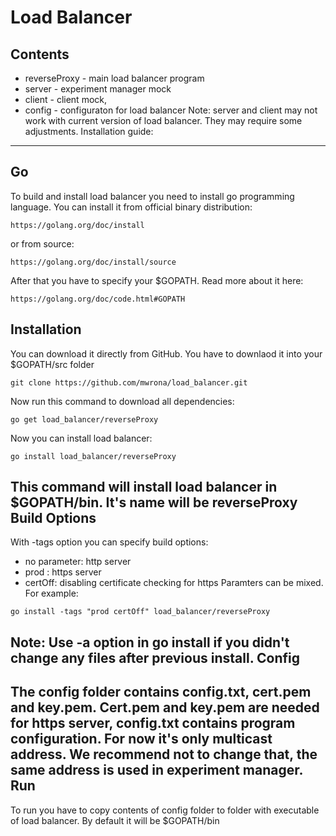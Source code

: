 Load Balancer 
============ 
Contents 
---------- 
* reverseProxy - main load balancer program 
* server - experiment manager mock 
* client - client mock,  
* config - configuraton for load balancer 
Note: server and client may not work with current version of load balancer. They may require some adjustments. 
Installation guide: 
---------------------- 
Go 
-- 
To build and install load balancer you need to install go programming language. 
You can install it from official binary distribution: 
``` 
https://golang.org/doc/install 
``` 
or from source: 
``` 
https://golang.org/doc/install/source 
``` 
After that you have to specify your $GOPATH. Read more about it here: 
``` 
https://golang.org/doc/code.html#GOPATH 
``` 
Installation 
-------------- 
You can download it directly from GitHub. You have to downlaod it into your $GOPATH/src folder 
``` 
git clone https://github.com/mwrona/load_balancer.git 
``` 
Now run this command to download all dependencies: 
``` 
go get load_balancer/reverseProxy 
``` 
Now you can install load balancer: 
```` 
go install load_balancer/reverseProxy 
```` 
This command will install load balancer in $GOPATH/bin. It's name will be reverseProxy 
Build Options 
---------------- 
With -tags option you can specify build options:  
* no parameter: http server 
* prod : https server 
* certOff: disabling certificate checking for https 
Paramters can be mixed. For example: 
``` 
go install -tags "prod certOff" load_balancer/reverseProxy 
``` 
Note: Use -a option in go install if you didn't change any files after previous install. 
Config 
-------- 
The config folder contains config.txt, cert.pem and key.pem. Cert.pem and key.pem are needed for https server, config.txt contains program configuration. For now it's only multicast address. We recommend not to change that, the same address is used in experiment manager. 
Run 
---- 
To run you have to copy contents of config folder to folder with executable of load balancer. By default it will be $GOPATH/bin 
